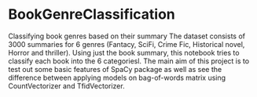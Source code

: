# BookGenreClassification
Classifying book genres based on their summary
The dataset consists of 3000 summaries for 6 genres (Fantacy, SciFi, Crime Fic, Historical novel, Horror and thriller). 
Using just the book summary, this notebook tries to classify each book into the 6 categoriesl.
The main aim of this project is to test out some basic features of SpaCy package as well as see the difference between applying models on bag-of-words matrix using CountVectorizer and TfidVectorizer.  
